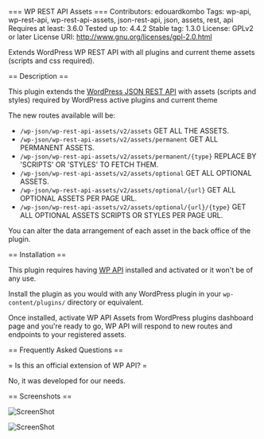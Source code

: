 === WP REST API Assets ===
Contributors: edouardkombo
Tags: wp-api, wp-rest-api, wp-rest-api-assets, json-rest-api, json, assets, rest, api
Requires at least: 3.6.0
Tested up to: 4.4.2
Stable tag: 1.3.0
License: GPLv2 or later
License URI: http://www.gnu.org/licenses/gpl-2.0.html

Extends WordPress WP REST API with all plugins and current theme assets (scripts and css required).

== Description ==

This plugin extends the [WordPress JSON REST API](https://wordpress.org/plugins/json-rest-api/) with assets (scripts and styles) required by WordPress active plugins and current theme

The new routes available will be:

* `/wp-json/wp-rest-api-assets/v2/assets` GET ALL THE ASSETS.
* `/wp-json/wp-rest-api-assets/v2/assets/permanent` GET ALL PERMANENT ASSETS.
* `/wp-json/wp-rest-api-assets/v2/assets/permanent/{type}` REPLACE BY 'SCRIPTS' OR 'STYLES' TO FETCH THEM.
* `/wp-json/wp-rest-api-assets/v2/assets/optional` GET ALL OPTIONAL ASSETS.
* `/wp-json/wp-rest-api-assets/v2/assets/optional/{url}` GET ALL OPTIONAL ASSETS PER PAGE URL.
* `/wp-json/wp-rest-api-assets/v2/assets/optional/{url}/{type}` GET ALL OPTIONAL ASSETS SCRIPTS OR STYLES PER PAGE URL.


You can alter the data arrangement of each asset in the back office of the plugin.


== Installation ==

This plugin requires having [WP API](https://wordpress.org/plugins/json-rest-api/) installed and activated or it won't be of any use.

Install the plugin as you would with any WordPress plugin in your `wp-content/plugins/` directory or equivalent.

Once installed, activate WP API Assets from WordPress plugins dashboard page and you're ready to go, WP API will respond to new routes and endpoints to your registered assets.


== Frequently Asked Questions ==

= Is this an official extension of WP API? =

No, it was developed for our needs.

== Screenshots ==

![ScreenShot](https://github.com/edouardkombo/wp-rest-api-assets/blob/master/screen1.png)

![ScreenShot](https://github.com/edouardkombo/wp-rest-api-assets/blob/master/screen2.png)
